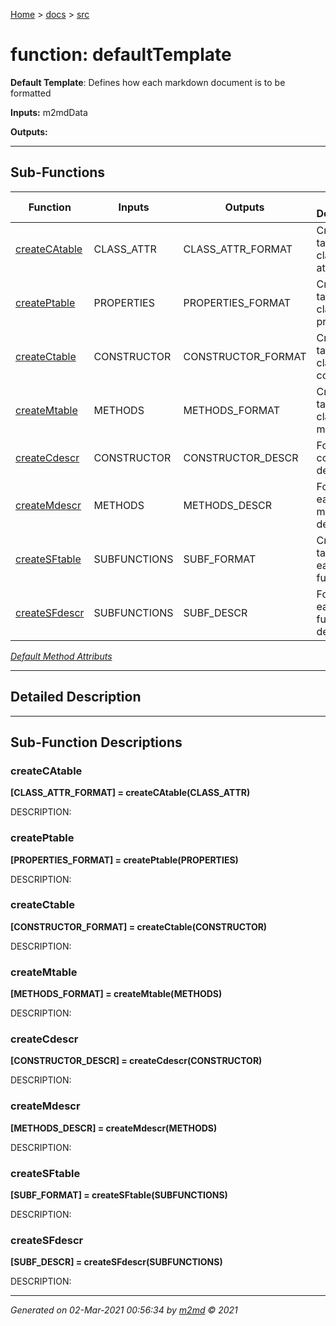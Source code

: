 [Home](../index.md) > [docs](../docs_index.md) > [src](src_index.md)  

 
 # function: defaultTemplate

**Default Template**: Defines how each markdown document is to be formatted

**Inputs:** m2mdData

**Outputs:** 

 ***

## Sub-Functions

| Function | Inputs | Outputs | Brief Description |
| -------- | ------ | ------- | ----------------- |
| [createCAtable](#createcatable) | CLASS_ATTR | CLASS_ATTR_FORMAT | Creates a table of the class attributes |
| [createPtable](#createptable) | PROPERTIES | PROPERTIES_FORMAT | Creates a table of the class properties |
| [createCtable](#createctable) | CONSTRUCTOR | CONSTRUCTOR_FORMAT | Creates a table of the class constructor |
| [createMtable](#createmtable) | METHODS | METHODS_FORMAT | Creates a table of the class methods |
| [createCdescr](#createcdescr) | CONSTRUCTOR | CONSTRUCTOR_DESCR | Formats the constructor description |
| [createMdescr](#createmdescr) | METHODS | METHODS_DESCR | Formats each method's description |
| [createSFtable](#createsftable) | SUBFUNCTIONS | SUBF_FORMAT | Creates a table of each sub-function |
| [createSFdescr](#createsfdescr) | SUBFUNCTIONS | SUBF_DESCR | Formats each sub-function description |


[*Default Method Attributs*](https://www.mathworks.com/help/matlab/matlab_oop/method-attributes.html)

 ***

## Detailed Description



 ***

## Sub-Function Descriptions

### createCAtable

**[CLASS_ATTR_FORMAT] = createCAtable(CLASS_ATTR)**

DESCRIPTION: 
### createPtable

**[PROPERTIES_FORMAT] = createPtable(PROPERTIES)**

DESCRIPTION: 
### createCtable

**[CONSTRUCTOR_FORMAT] = createCtable(CONSTRUCTOR)**

DESCRIPTION: 
### createMtable

**[METHODS_FORMAT] = createMtable(METHODS)**

DESCRIPTION: 
### createCdescr

**[CONSTRUCTOR_DESCR] = createCdescr(CONSTRUCTOR)**

DESCRIPTION: 
### createMdescr

**[METHODS_DESCR] = createMdescr(METHODS)**

DESCRIPTION: 
### createSFtable

**[SUBF_FORMAT] = createSFtable(SUBFUNCTIONS)**

DESCRIPTION: 
### createSFdescr

**[SUBF_DESCR] = createSFdescr(SUBFUNCTIONS)**

DESCRIPTION: 


 
 ***

*Generated on 02-Mar-2021 00:56:34 by [m2md](https://github.com/crgnam-research/m2md) © 2021*
